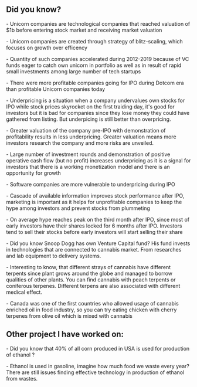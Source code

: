 ## Did you know?
<p>- Unicorn companies are technological companies that reached valuation of $1b before entering stock market and receiving market valuation <p>
<p>- Unicorn companies are created through strategy of blitz-scaling, which focuses on growth over efficency<p>
<p>- Quantity of such companies accelerated during 2012-2019 because of VC funds eager to catch own unicorn in portfolio as well as in result of rapid small investments among large number of tech startups<p>
<p>- There were more profitable companies going for IPO during Dotcom era than profitable Unicorn companies today<p>
<p>- Underpricing is a situation when a company undervalues own stocks for IPO while stock prices skyrocket on the first traiding day, it's good for investors but it is bad for companies since they lose money they could have gathered from listing. But underpicing is still better than overpricing. <p>
<p>- Greater valuation of the company pre-IPO with demonstration of profitability results in less underpricing. Greater valuation means more investors research the company and more risks are unveiled. <p>
<p>- Large number of investment rounds and demonstration of positive operative cash flow (but no profit) increases underpricing as it is a signal for investors that there is a working monetization model and there is an opportunity for growth<p>
<p>- Software companies are more vulnerable to underpricing during IPO<p>
<p>- Cascade of available information improves stock performance after IPO, marketing is important as it helps for unprofitable companies to keep the hype among investors and prevent stocks from plummeting<p>
<p>- On average hype reaches peak on the third month after IPO, since most of early investors have their shares locked for 6 months after IPO. Investors tend to sell their stocks before early investors will start selling their share<p>
<p>- Did you know Snoop Dogg has own Venture Capital fund? His fund invests in technologies that are connected to cannabis market. From researches and lab equipment to delivery systems.<p>
<p>- Interesting to know, that different strays of cannabis have different terpents since plant grows around the globe and managed to borrow qualities of other plants. You can find cannabis with peach terpents or coniferous terpenes. Different terpens are also associated with different medical effect.<p>
<p>- Canada was one of the first countries who allowed usage of cannabis enriched oil in food industry, so you can try eating chicken with cherry terpenes from olive oil which is mixed with cannabis<p>
  
## Other project I have worked on:
<p>- Did you know that 40% of all corn produced in USA is used for production of ethanol ?<p>
<p>- Ethanol is used in gasoline, imagine how much food we waste every year? There are still issues finding effective technology in production of ethanol from wastes.<p>
